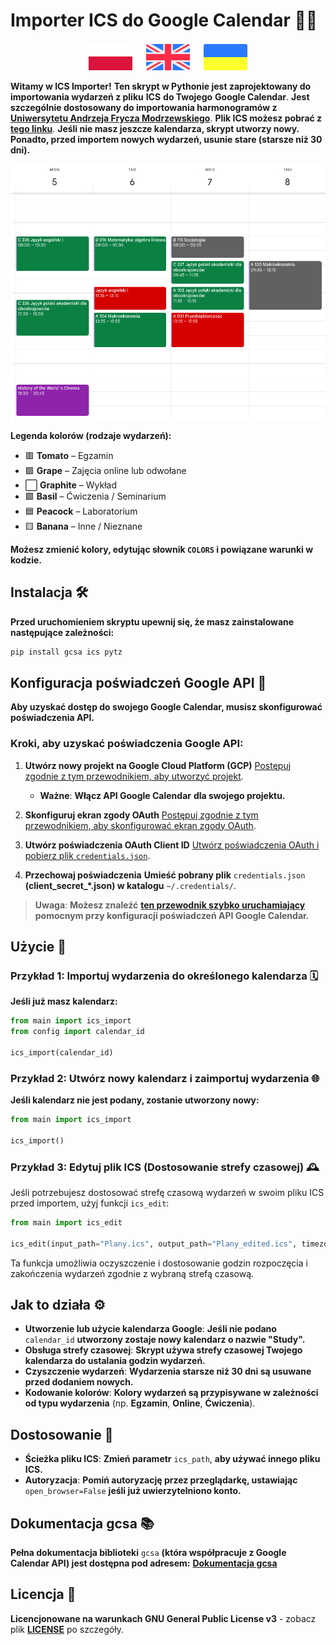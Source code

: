 # **Importer ICS do Google Calendar** 📅✨

<p align="center">
  <a href="pl.md"><img src="pl_icon.svg" width="70"></a>
  <a>  </a>
  <a href="/README.md"><img src="en_icon.svg" width="70"></a>
  <a>  </a>
  <a href="ua.md"><img src="ua_icon.svg" width="70"></a>
</p>

**Witamy w ICS Importer!** **Ten skrypt w Pythonie jest zaprojektowany do importowania wydarzeń z pliku** **ICS** **do Twojego** **Google Calendar**. **Jest szczególnie dostosowany do importowania harmonogramów z** [**Uniwersytetu Andrzeja Frycza Modrzewskiego**](https://uafm.edu.pl/). **Plik ICS możesz pobrać z** **[tego linku](https://dziekanat.uafm.edu.pl/Plany/PlanyGrup)**. **Jeśli nie masz jeszcze kalendarza, skrypt utworzy nowy. Ponadto, przed importem nowych wydarzeń, usunie stare (starsze niż 30 dni).**

![ICS Importer Screenshot](shot.png)

**Legenda kolorów (rodzaje wydarzeń):**

- 🟥 **Tomato** – Egzamin
- 🟪 **Grape** – Zajęcia online lub odwołane
- ⬜ **Graphite** – Wykład
- 🟩 **Basil** – Ćwiczenia / Seminarium
- 🟦 **Peacock** – Laboratorium
- 🟨 **Banana** – Inne / Nieznane

**Możesz zmienić kolory, edytując słownik `COLORS` i powiązane warunki w kodzie.**

## **Instalacja** 🛠️

**Przed uruchomieniem skryptu upewnij się, że masz zainstalowane następujące zależności:**

```bash
pip install gcsa ics pytz
```

## **Konfiguracja poświadczeń Google API** 🔑

**Aby uzyskać dostęp do swojego Google Calendar, musisz skonfigurować poświadczenia API.**

### **Kroki, aby uzyskać poświadczenia Google API:**

1. **Utwórz nowy projekt na Google Cloud Platform (GCP)** [Postępuj zgodnie z tym przewodnikiem, aby utworzyć projekt](https://developers.google.com/workspace/guides/create-project).

   - **Ważne**: **Włącz API Google Calendar** **dla swojego projektu.**
2. **Skonfiguruj ekran zgody OAuth**
   [Postępuj zgodnie z tym przewodnikiem, aby skonfigurować ekran zgody OAuth](https://developers.google.com/workspace/guides/configure-oauth-consent).
3. **Utwórz poświadczenia OAuth Client ID**
   [Utwórz poświadczenia OAuth i pobierz plik `credentials.json`](https://developers.google.com/workspace/guides/create-credentials#oauth-client-id).
4. **Przechowaj poświadczenia**
   **Umieść pobrany plik** `credentials.json` **(client_secret_*.json) w katalogu** `~/.credentials/`.

> **Uwaga**: **Możesz znaleźć** [**ten przewodnik szybko uruchamiający**](https://developers.google.com/workspace/calendar/api/quickstart/python) **pomocnym przy konfiguracji poświadczeń API Google Calendar.**

## **Użycie** 🎉

### **Przykład 1: Importuj wydarzenia do określonego kalendarza** 🗓️

**Jeśli już masz kalendarz:**

```python
from main import ics_import
from config import calendar_id

ics_import(calendar_id)
```

### **Przykład 2: Utwórz nowy kalendarz i zaimportuj wydarzenia** 🌐

**Jeśli kalendarz nie jest podany, zostanie utworzony nowy:**

```python
from main import ics_import

ics_import()
```

### **Przykład 3: Edytuj plik ICS (Dostosowanie strefy czasowej)** 🕰️

Jeśli potrzebujesz dostosować strefę czasową wydarzeń w swoim pliku ICS przed importem, użyj funkcji `ics_edit`:

```python
from main import ics_edit

ics_edit(input_path="Plany.ics", output_path="Plany_edited.ics", timezone_str="Europe/Warsaw")
```

Ta funkcja umożliwia oczyszczenie i dostosowanie godzin rozpoczęcia i zakończenia wydarzeń zgodnie z wybraną strefą czasową.

## **Jak to działa** ⚙️

- **Utworzenie lub użycie kalendarza Google**: **Jeśli nie podano** `calendar_id` **utworzony zostaje nowy kalendarz o nazwie "Study".**
- **Obsługa strefy czasowej**: **Skrypt używa strefy czasowej Twojego kalendarza do ustalania godzin wydarzeń.**
- **Czyszczenie wydarzeń**: **Wydarzenia starsze niż 30 dni są usuwane przed dodaniem nowych.**
- **Kodowanie kolorów**: **Kolory wydarzeń są przypisywane w zależności od typu wydarzenia** (np. **Egzamin**, **Online**, **Ćwiczenia**).

## **Dostosowanie** 🎨

- **Ścieżka pliku ICS**: **Zmień parametr** `ics_path`, **aby używać innego pliku ICS.**
- **Autoryzacja**: **Pomiń autoryzację przez przeglądarkę, ustawiając** `open_browser=False` **jeśli już uwierzytelniono konto.**

## **Dokumentacja gcsa** 📚

**Pełna dokumentacja biblioteki** `gcsa` **(która współpracuje z Google Calendar API) jest dostępna pod adresem:**
[**Dokumentacja gcsa**](https://google-calendar-simple-api.readthedocs.io/en/latest/index.html)

## **Licencja** 📜

**Licencjonowane na warunkach GNU General Public License v3** - zobacz plik [**LICENSE**](/LICENSE) po szczegóły.
